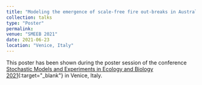 ```yaml
---
title: "Modeling the emergence of scale-free fire out-breaks in Australia"
collection: talks
type: "Poster"
permalink:
venue: "SMEEB 2021"
date: 2021-06-23
location: "Venice, Italy"
---
```


This poster has been shown during the poster session of the conference  [Stochastic Models and Experiments in Ecology and Biology 2021](https://liphlab.github.io/SMEEB2021/){:target="_blank"}<!--_--> in Venice, Italy.
